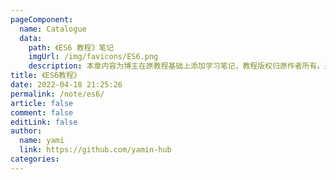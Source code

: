 ```yaml
---
pageComponent: 
  name: Catalogue
  data: 
    path: 《ES6 教程》笔记
    imgUrl: /img/favicons/ES6.png
    description: 本章内容为博主在原教程基础上添加学习笔记，教程版权归原作者所有。来源： <a href='https://es6.ruanyifeng.com/' target='_blank'>ES6教程</a>
title: 《ES6教程》
date: 2022-04-18 21:25:26
permalink: /note/es6/
article: false
comment: false
editLink: false
author: 
  name: yami
  link: https://github.com/yamin-hub
categories: 
---
```

